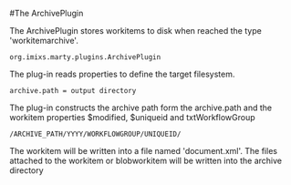#The ArchivePlugin

The ArchivePlugin  stores workitems to disk when reached the type 'workitemarchive'. 

	org.imixs.marty.plugins.ArchivePlugin

The plug-in reads properties to define the target filesystem.

	archive.path = output directory
 
The plug-in constructs the archive path form the archive.path and the workitem properties $modified, $uniqueid and txtWorkflowGroup
	
	/ARCHIVE_PATH/YYYY/WORKFLOWGROUP/UNIQUEID/
	
The workitem will be written into a file named 'document.xml'. 
The files attached to the workitem or blobworkitem will be written into the archive directory
